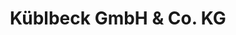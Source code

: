 ---
title: "Küblbeck GmbH & Co. KG"
url: /straubing/kueblbeck-gmbh-und-co-kg/
shop: Autowerkstatt
---